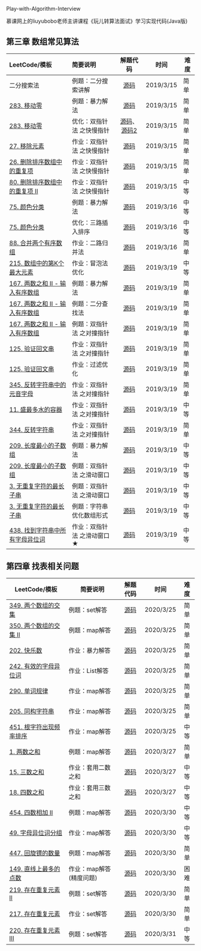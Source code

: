 Play-with-Algorithm-Interview

慕课网上的liuyubobo老师主讲课程《玩儿转算法面试》学习实现代码(Java版)

## 第三章 数组常见算法

| LeetCode/模板                                                | 简要说明                   |                           解题代码                           | 时间      | 难度 |
| :----------------------------------------------------------- | :------------------------- | :----------------------------------------------------------: | --------- | ---- |
| 二分搜索法                                                   | 例题：二分搜索讲解         | [源码](https://github.com/CourageHe/Play-with-Algorithm-Interview/blob/master/03-Using-Array/01-Binary-Search/src/BinarySearcch.java) | 2019/3/15 | 简单 |
| [283. 移动零](https://leetcode-cn.com/problems/move-zeroes/) | 例题：暴力解法             | [源码](https://github.com/CourageHe/Play-with-Algorithm-Interview/blob/master/03-Using-Array/03-Move-Zeroes/src/Solution.java) | 2019/3/15 | 简单 |
| [283. 移动零](https://leetcode-cn.com/problems/move-zeroes/) | 优化：双指针法 之快慢指针  | [源码](https://github.com/CourageHe/Play-with-Algorithm-Interview/blob/master/03-Using-Array/04-Move-Zeroes-ll/src/Solution.java)、[源码2](https://github.com/CourageHe/Play-with-Algorithm-Interview/blob/master/03-Using-Array/04-Move-Zeroes-ll/src/Solution2.java) | 2019/3/15 | 简单 |
| [27. 移除元素](https://leetcode-cn.com/problems/remove-element/) | 作业：双指针法 之快慢指针  | [源码](https://github.com/CourageHe/Play-with-Algorithm-Interview/blob/master/03-Using-Array/04-Move-Zeroes-ll/src/SolutionWork2.java) | 2019/3/15 | 简单 |
| [26. 删除排序数组中的重复项](https://leetcode-cn.com/problems/remove-duplicates-from-sorted-array/) | 作业：双指针法 之快慢指针  | [源码](https://github.com/CourageHe/Play-with-Algorithm-Interview/blob/master/03-Using-Array/04-Move-Zeroes-ll/src/SolutionWork.java) | 2019/3/15 | 简单 |
| [80. 删除排序数组中的重复项 II](https://leetcode-cn.com/problems/remove-duplicates-from-sorted-array-ii/) | 作业：双指针法 之快慢指针  | [源码](https://github.com/CourageHe/Play-with-Algorithm-Interview/blob/master/03-Using-Array/04-Move-Zeroes-ll/src/SolutionWork3.java) | 2019/3/15 | 中等 |
| [75. 颜色分类](https://leetcode-cn.com/problems/sort-colors/) | 例题：暴力解法             | [源码](https://github.com/CourageHe/Play-with-Algorithm-Interview/blob/master/03-Using-Array/05-Sort-Colors/src/Solution.java) | 2019/3/16 | 中等 |
| [75. 颜色分类](https://leetcode-cn.com/problems/sort-colors/) | 优化：三路插入排序         | [源码](https://github.com/CourageHe/Play-with-Algorithm-Interview/blob/master/03-Using-Array/05-Sort-Colors/src/Solution2.java) | 2019/3/16 | 中等 |
| [88. 合并两个有序数组](https://leetcode-cn.com/problems/merge-sorted-array/) | 作业：二路归并法           | [源码](https://github.com/CourageHe/Play-with-Algorithm-Interview/blob/master/03-Using-Array/05-Sort-Colors/src/SolutionWork.java) | 2019/3/16 | 简单 |
| [215. 数组中的第K个最大元素](https://leetcode-cn.com/problems/kth-largest-element-in-an-array/) | 作业：冒泡法优化           | [源码](https://github.com/CourageHe/Play-with-Algorithm-Interview/blob/master/03-Using-Array/05-Sort-Colors/src/SolutionWork2.java) | 2019/3/19 | 中等 |
| [167. 两数之和 II - 输入有序数组](https://leetcode-cn.com/problems/two-sum-ii-input-array-is-sorted/) | 例题：暴力解法             | [源码](https://github.com/CourageHe/Play-with-Algorithm-Interview/blob/master/03-Using-Array/06-Two-Sum-II/src/Solution.java) | 2019/3/19 | 简单 |
| [167. 两数之和 II - 输入有序数组](https://leetcode-cn.com/problems/two-sum-ii-input-array-is-sorted/) | 例题：二分查找法           | [源码](https://github.com/CourageHe/Play-with-Algorithm-Interview/blob/master/03-Using-Array/06-Two-Sum-II/src/Solution.java) | 2019/3/19 | 简单 |
| [167. 两数之和 II - 输入有序数组](https://leetcode-cn.com/problems/two-sum-ii-input-array-is-sorted/) | 例题：双指针法 之对撞指针  | [源码](https://github.com/CourageHe/Play-with-Algorithm-Interview/blob/master/03-Using-Array/06-Two-Sum-II/src/Solution.java) | 2019/3/19 | 简单 |
| [125. 验证回文串](https://leetcode-cn.com/problems/valid-palindrome/) | 作业：双指针法 之对撞指针  | [源码](https://github.com/CourageHe/Play-with-Algorithm-Interview/blob/master/03-Using-Array/06-Two-Sum-II/src/SolutionWork.java) | 2019/3/19 | 简单 |
| [125. 验证回文串](https://leetcode-cn.com/problems/valid-palindrome/) | 作业：过滤优化             | [源码](https://github.com/CourageHe/Play-with-Algorithm-Interview/blob/master/03-Using-Array/06-Two-Sum-II/src/SolutionWork.java) | 2019/3/19 | 简单 |
| [345. 反转字符串中的元音字母](https://leetcode-cn.com/problems/reverse-vowels-of-a-string/) | 作业：双指针法 之对撞指针  | [源码](https://github.com/CourageHe/Play-with-Algorithm-Interview/blob/master/03-Using-Array/06-Two-Sum-II/src/SolutionWork3.java) | 2019/3/19 | 简单 |
| [11. 盛最多水的容器](https://leetcode-cn.com/problems/container-with-most-water/) | 作业：双指针法 之对撞指针  | [源码](https://github.com/CourageHe/Play-with-Algorithm-Interview/blob/master/03-Using-Array/06-Two-Sum-II/src/SolutionWork4.java) | 2019/3/19 | 中等 |
| [344. 反转字符串](https://leetcode-cn.com/problems/reverse-string/) | 作业：双指针法 之对撞指针  | [源码](https://github.com/CourageHe/Play-with-Algorithm-Interview/blob/master/03-Using-Array/06-Two-Sum-II/src/SolutionWork2.java) | 2019/3/19 | 简单 |
| [209. 长度最小的子数组](https://leetcode-cn.com/problems/minimum-size-subarray-sum/) | 例题：暴力解法             | [源码](https://github.com/CourageHe/Play-with-Algorithm-Interview/blob/master/03-Using-Array/07-Minimum-Size-Subarray-Sum/src/Solution.java) | 2019/3/19 | 中等 |
| [209. 长度最小的子数组](https://leetcode-cn.com/problems/minimum-size-subarray-sum/) | 例题：双指针法 之滑动窗口  | [源码](https://github.com/CourageHe/Play-with-Algorithm-Interview/blob/master/03-Using-Array/07-Minimum-Size-Subarray-Sum/src/Solution.java) | 2019/3/19 | 中等 |
| [3. 无重复字符的最长子串](https://leetcode-cn.com/problems/longest-substring-without-repeating-characters/) | 例题：双指针法 之滑动窗口  | [源码](https://github.com/CourageHe/Play-with-Algorithm-Interview/blob/master/03-Using-Array/08-Longest-Substring-Without-Repeating-Characters/src/Solution.java) | 2019/3/19 | 中等 |
| [3. 无重复字符的最长子串](https://leetcode-cn.com/problems/longest-substring-without-repeating-characters/) | 例题：字符串优化数组形式   | [源码](https://github.com/CourageHe/Play-with-Algorithm-Interview/blob/master/03-Using-Array/08-Longest-Substring-Without-Repeating-Characters/src/Solution.java) | 2019/3/19 | 中等 |
| [438. 找到字符串中所有字母异位词](https://leetcode-cn.com/problems/find-all-anagrams-in-a-string/) | 作业：双指针法 之滑动窗口★ | [源码](https://github.com/CourageHe/Play-with-Algorithm-Interview/blob/master/03-Using-Array/08-Longest-Substring-Without-Repeating-Characters/src/SolutionWork.java) | 2019/3/19 | 中等 |

## 第四章 找表相关问题

| LeetCode/模板                                                | 简要说明                |                           解题代码                           |   时间    | 难度 |
| ------------------------------------------------------------ | ----------------------- | :----------------------------------------------------------: | :-------: | :--: |
| [349. 两个数组的交集](https://leetcode-cn.com/problems/intersection-of-two-arrays/) | 例题：set解答           |                           [源码]()                           | 2020/3/25 | 简单 |
| [350. 两个数组的交集 II](https://leetcode-cn.com/problems/intersection-of-two-arrays-ii/) | 例题：map解答           | [源码](https://github.com/CourageHe/Play-with-Algorithm-Interview/blob/master/04-Using-Hash-Table/02-Intersection-of-Two-Arrays-II/src/Solution.java) | 2020/3/25 | 简单 |
| [202. 快乐数](https://leetcode-cn.com/problems/happy-number/) | 作业：暴力解答          | [源码](https://github.com/CourageHe/Play-with-Algorithm-Interview/blob/master/04-Using-Hash-Table/02-Intersection-of-Two-Arrays-II/src/SolutionWork.java) | 2020/3/25 | 简单 |
| [242. 有效的字母异位词](https://leetcode-cn.com/problems/valid-anagram/) | 作业：List解答          | [源码](https://github.com/CourageHe/Play-with-Algorithm-Interview/blob/master/04-Using-Hash-Table/02-Intersection-of-Two-Arrays-II/src/SolutionWork2.java) | 2020/3/25 | 简单 |
| [290. 单词规律](https://leetcode-cn.com/problems/word-pattern/) | 作业：map解答           | [源码](https://github.com/CourageHe/Play-with-Algorithm-Interview/blob/master/04-Using-Hash-Table/02-Intersection-of-Two-Arrays-II/src/SolutionWork3.java) | 2020/3/25 | 简单 |
| [205. 同构字符串](https://leetcode-cn.com/problems/isomorphic-strings/) | 作业：map解答           | [源码](https://github.com/CourageHe/Play-with-Algorithm-Interview/blob/master/04-Using-Hash-Table/02-Intersection-of-Two-Arrays-II/src/SolutionWork4.java) | 2020/3/25 | 简单 |
| [451. 根字符出现频率排序](https://leetcode-cn.com/problems/sort-characters-by-frequency/) | 作业：map解答           | [源码](https://github.com/CourageHe/Play-with-Algorithm-Interview/blob/master/04-Using-Hash-Table/02-Intersection-of-Two-Arrays-II/src/SolutionWork5.java) | 2020/3/25 | 中等 |
| [1. 两数之和](https://leetcode-cn.com/problems/two-sum/)     | 例题：map解答           | [源码](https://github.com/CourageHe/Play-with-Algorithm-Interview/blob/master/04-Using-Hash-Table/04-Two-Sum/src/Solution.java) | 2020/3/27 | 简单 |
| [15. 三数之和](https://leetcode-cn.com/problems/3sum/)       | 作业：套用二数之和      | [源码](https://github.com/CourageHe/Play-with-Algorithm-Interview/blob/master/04-Using-Hash-Table/04-Two-Sum/src/Solution15.java) | 2020/3/27 | 中等 |
| [18. 四数之和](https://leetcode-cn.com/problems/4sum/)       | 作业：套用三数之和      | [源码](https://github.com/CourageHe/Play-with-Algorithm-Interview/blob/master/04-Using-Hash-Table/04-Two-Sum/src/Solution18.java) | 2020/3/27 | 中等 |
| [454. 四数相加 II](https://leetcode-cn.com/problems/4sum-ii/) | 例题：map解答           | [源码](https://github.com/CourageHe/Play-with-Algorithm-Interview/blob/master/04-Using-Hash-Table/05-4Sum-II/src/Solution.java) | 2020/3/30 | 中等 |
| [49. 字母异位词分组](https://leetcode-cn.com/problems/group-anagrams/) | 作业：map解答           | [源码](https://github.com/CourageHe/Play-with-Algorithm-Interview/blob/master/04-Using-Hash-Table/05-4Sum-II/src/Solution49.java) | 2020/3/30 | 中等 |
| [447. 回旋镖的数量](https://leetcode-cn.com/problems/number-of-boomerangs/) | 例题：map解答           | [源码](https://github.com/CourageHe/Play-with-Algorithm-Interview/blob/master/04-Using-Hash-Table/06-Number-of-Boomerangs/src/Solution.java) | 2020/3/30 | 简单 |
| [149. 直线上最多的点数](https://leetcode-cn.com/problems/max-points-on-a-line/) | 作业：map解答(精度问题) | [源码](https://github.com/CourageHe/Play-with-Algorithm-Interview/blob/master/04-Using-Hash-Table/06-Number-of-Boomerangs/src/Solution149.java) | 2020/3/30 | 困难 |
| [219. 存在重复元素 II](https://leetcode-cn.com/problems/contains-duplicate-ii/) | 例题：set解答           | [源码](https://github.com/CourageHe/Play-with-Algorithm-Interview/blob/master/04-Using-Hash-Table/07-Contains-Duplicate-II/src/Solution.java) | 2020/3/30 | 简单 |
| [217. 存在重复元素](https://leetcode-cn.com/problems/contains-duplicate/) | 作业：set解答           | [源码](https://github.com/CourageHe/Play-with-Algorithm-Interview/blob/master/04-Using-Hash-Table/07-Contains-Duplicate-II/src/Solution217.java) | 2020/3/30 | 简单 |
| [220. 存在重复元素 III](https://leetcode-cn.com/problems/contains-duplicate-iii/) | 例题：set解答           | [源码](https://github.com/CourageHe/Play-with-Algorithm-Interview/blob/master/04-Using-Hash-Table/08-Contains-Duplicate-III/src/Solution.java) | 2020/3/31 | 中等 |







##